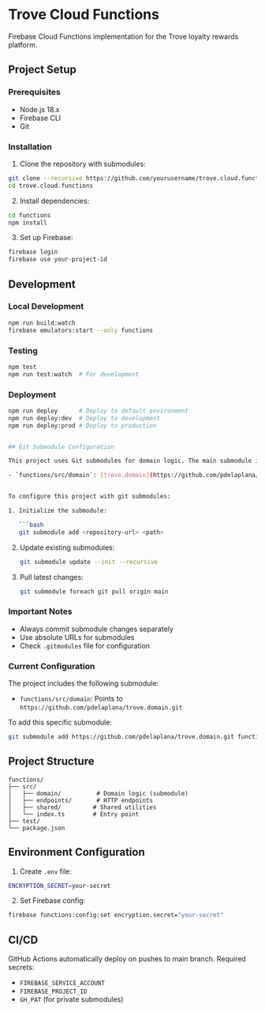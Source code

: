 # Trove Cloud Functions

Firebase Cloud Functions implementation for the Trove loyalty rewards platform.

## Project Setup

### Prerequisites

- Node.js 18.x
- Firebase CLI
- Git

### Installation

1. Clone the repository with submodules:

```bash
git clone --recursive https://github.com/yourusername/trove.cloud.functions.git
cd trove.cloud.functions
```

2. Install dependencies:

```bash
cd functions
npm install
```

3. Set up Firebase:

```bash
firebase login
firebase use your-project-id
```

## Development

### Local Development

```bash
npm run build:watch
firebase emulators:start --only functions
```

### Testing

```bash
npm test
npm run test:watch  # For development
```

### Deployment

````bash
npm run deploy      # Deploy to default environment
npm run deploy:dev  # Deploy to development
npm run deploy:prod # Deploy to production


## Git Submodule Configuration

This project uses Git submodules for domain logic. The main submodule is:

- `functions/src/domain`: [trove.domain](https://github.com/pdelaplana/trove.domain.git)


To configure this project with git submodules:

1. Initialize the submodule:

   ```bash
   git submodule add <repository-url> <path>
````

2. Update existing submodules:

   ```bash
   git submodule update --init --recursive
   ```

3. Pull latest changes:
   ```bash
   git submodule foreach git pull origin main
   ```

### Important Notes

- Always commit submodule changes separately
- Use absolute URLs for submodules
- Check `.gitmodules` file for configuration

### Current Configuration

The project includes the following submodule:

- `functions/src/domain`: Points to `https://github.com/pdelaplana/trove.domain.git`

To add this specific submodule:

```bash
git submodule add https://github.com/pdelaplana/trove.domain.git functions/src/domain
```

## Project Structure

```
functions/
├── src/
│   ├── domain/          # Domain logic (submodule)
│   ├── endpoints/       # HTTP endpoints
│   ├── shared/         # Shared utilities
│   └── index.ts        # Entry point
├── test/
└── package.json
```

## Environment Configuration

1. Create `.env` file:

```bash
ENCRYPTION_SECRET=your-secret
```

2. Set Firebase config:

```bash
firebase functions:config:set encryption.secret="your-secret"
```

## CI/CD

GitHub Actions automatically deploy on pushes to main branch. Required secrets:

- `FIREBASE_SERVICE_ACCOUNT`
- `FIREBASE_PROJECT_ID`
- `GH_PAT` (for private submodules)
